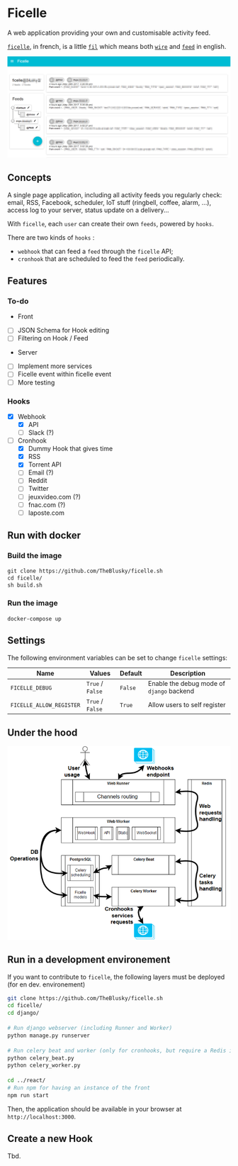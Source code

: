 # Ficelle

A web application providing your own and customisable activity feed.

[`ficelle`](https://fr.wiktionary.org/wiki/ficelle), in french, is a little [`fil`](https://fr.wiktionary.org/wiki/fil)
which means both [`wire`](https://en.wiktionary.org/wiki/wire) and [`feed`](https://en.wiktionary.org/wiki/feed) in
english.

![screenshot](screenshot.png)

## Concepts

A single page application, including all activity feeds you regularly check: email, RSS, Facebook, scheduler, IoT stuff
(ringbell, coffee, alarm, ...), access log to your server, status update on a delivery...

With `ficelle`, each `user` can create their own `feeds`, powered by `hooks`.

There are two kinds of `hooks` :

 - `webhook` that can feed a `feed` through the `ficelle` API;
 - `cronhook` that are scheduled to feed the `feed` periodically.

## Features

### To-do

 - Front
  - [ ] JSON Schema for Hook editing
  - [ ] Filtering on Hook / Feed
 - Server
  - [ ] Implement more services
  - [ ] Ficelle event within ficelle event
  - [ ] More testing

### Hooks

 - [x] Webhook
   - [x] API
   - [ ] Slack (?)
 - [ ] Cronhook
   - [X] Dummy Hook that gives time
   - [X] RSS
   - [X] Torrent API
   - [ ] Email (?)
   - [ ] Reddit
   - [ ] Twitter
   - [ ] jeuxvideo.com (?)
   - [ ] fnac.com (?)
   - [ ] laposte.com

## Run with docker

### Build the image

```
git clone https://github.com/TheBlusky/ficelle.sh
cd ficelle/
sh build.sh
```

### Run the image

```
docker-compose up
```

## Settings

The following environment variables can be set to change `ficelle` settings:

|  Name                   | Values           | Default | Description |
|-------------------------|------------------|---------|-------------|
| `FICELLE_DEBUG`         | `True` / `False` | `False` | Enable the debug mode of `django` backend
| `FICELLE_ALLOW_REGISTER`| `True` / `False` | `True`  | Allow users to self register

## Under the hood

![process schema](process.schema.png)

## Run in a development environement

If you want to contribute to `ficelle`, the following layers must be deployed (for en dev. environement)
```bash
git clone https://github.com/TheBlusky/ficelle.sh
cd ficelle/
cd django/

# Run django webserver (including Runner and Worker)
python manage.py runserver

# Run celery beat and worker (only for cronhooks, but require a Redis instance)
python celery_beat.py
python celery_worker.py

cd ../react/
# Run npm for having an instance of the front
npm run start
```

Then, the application should be available in your browser at `http://localhost:3000`.

## Create a new Hook

Tbd.